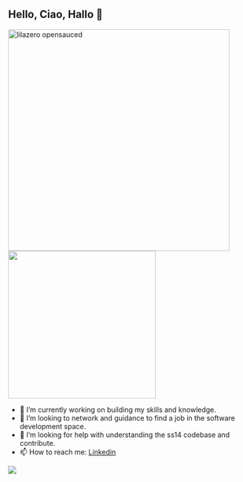 ## Hello, Ciao, Hallo 👋
<div style>

<img src="https://github.com/user-attachments/assets/e64ec22d-7f15-4485-9377-2ffd7f2a6560" alt="lilazero opensauced" width="450" > <a href="https://wakatime.com"><img width="300" src="https://wakatime.com/share/@edb5529f-aad5-445d-b9fd-ed60fc468776/ffaa1cd1-c1b7-47cd-8d20-3e9d90b70700.png" /></a>


</div>

- 🔭 I’m currently working on building my skills and knowledge.
- 👯 I’m looking to network and guidance to find a job in the software development space.
- 🤔 I’m looking for help with understanding the ss14 codebase and contribute.
- 📫 How to reach me: [Linkedin](https://www.linkedin.com/in/the-lila/)



[![](https://visitcount.itsvg.in/api?id=lilazero&label=Profile%20Views&color=4&icon=0&pretty=false)](https://visitcount.itsvg.in)
